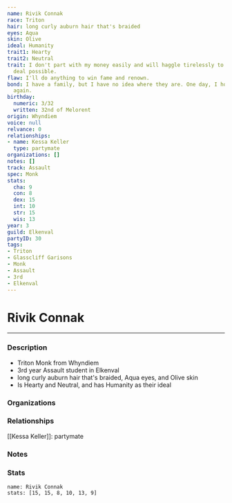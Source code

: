 ```yaml
---
name: Rivik Connak
race: Triton
hair: long curly auburn hair that's braided
eyes: Aqua
skin: Olive
ideal: Humanity
trait1: Hearty
trait2: Neutral
trait: I don't part with my money easily and will haggle tirelessly to get the best
  deal possible.
flaw: I'll do anything to win fame and renown.
bond: I have a family, but I have no idea where they are. One day, I hope to see them
  again.
birthday:
  numeric: 3/32
  written: 32nd of Melorent
origin: Whyndiem
voice: null
relvance: 0
relationships:
- name: Kessa Keller
  type: partymate
organizations: []
notes: []
track: Assault
spec: Monk
stats:
  cha: 9
  con: 8
  dex: 15
  int: 10
  str: 15
  wis: 13
year: 3
guild: Elkenval
partyID: 30
tags:
- Triton
- Glasscliff Garisons
- Monk
- Assault
- 3rd
- Elkenval
---
```

# Rivik Connak
---
### Description
- Triton Monk from Whyndiem
- 3rd year Assault student in Elkenval
- long curly auburn hair that's braided, Aqua eyes, and Olive skin
- Is Hearty and Neutral, and has Humanity as their ideal

### Organizations

### Relationships
[[Kessa Keller]]: partymate

### Notes

### Stats
```statblock
name: Rivik Connak
stats: [15, 15, 8, 10, 13, 9]
```